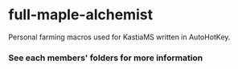 # full-maple-alchemist

Personal farming macros used for KastiaMS written in AutoHotKey.

### See each members' folders for more information 
